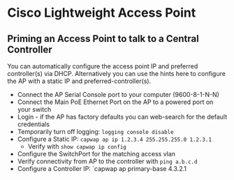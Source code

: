 # Cisco Lightweight Access Point

## Priming an Access Point to talk to a Central Controller

You can automatically configure the access point IP and preferred controller(s) via DHCP. 
Alternatively you can use the hints here to configure the AP with a static IP and preferred-controller(s).

* Connect the AP Serial Console port to your computer (9600-8-1-N-N)
* Connect the Main PoE Ethernet Port on the AP to a powered port on your switch
* Login - if the AP has factory defaults you can web-search for the default credentials
* Temporarily turn off logging: `logging console disable`
* Configure a Static IP: `capwap ap ip 1.2.3.4 255.255.255.0 1.2.3.1`
  * Verify with `show capwap ip config`
* Configure the SwitchPort for the matching access vlan
* Verify connectivity from AP to the controller with `ping a.b.c.d`
* Configure a Controller IP: `capwap ap primary-base 4.3.2.1
